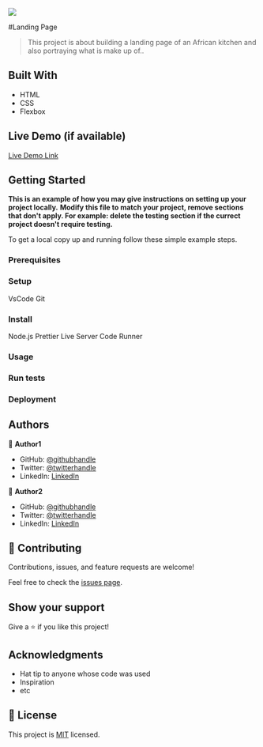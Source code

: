 ![](https://img.shields.io/badge/Microverse-blueviolet)

#Landing Page

>This project is about building a landing page of an African kitchen and also portraying what is make up of..


## Built With

- HTML
- CSS
- Flexbox

## Live Demo (if available)

[Live Demo Link](https://livedemo.com)


## Getting Started

**This is an example of how you may give instructions on setting up your project locally.**
**Modify this file to match your project, remove sections that don't apply. For example: delete the testing section if the currect project doesn't require testing.**


To get a local copy up and running follow these simple example steps.

### Prerequisites

### Setup
VsCode
Git

### Install
Node.js
Prettier
Live Server
Code Runner

### Usage

### Run tests

### Deployment



## Authors

👤 **Author1**

- GitHub: [@githubhandle](https://github.com/Onyedikamike)
- Twitter: [@twitterhandle](https://twitter.com/Onyedikamike)
- LinkedIn: [LinkedIn](https://linkedin.com/in/Onyedikaokoro)

👤 **Author2**

- GitHub: [@githubhandle](https://github.com/githubhandle)
- Twitter: [@twitterhandle](https://twitter.com/twitterhandle)
- LinkedIn: [LinkedIn](https://linkedin.com/in/linkedinhandle)

## 🤝 Contributing

Contributions, issues, and feature requests are welcome!

Feel free to check the [issues page](../../issues/).

## Show your support

Give a ⭐️ if you like this project!

## Acknowledgments

- Hat tip to anyone whose code was used
- Inspiration
- etc

## 📝 License

This project is [MIT](./MIT.md) licensed.
